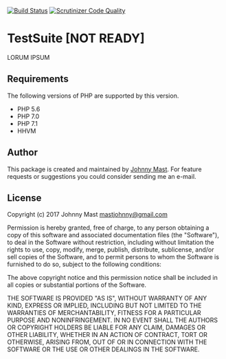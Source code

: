 
[![Build Status](https://travis-ci.org/johnnymast/TestSuite.svg?branch=master)](https://travis-ci.org/johnnymast/TestSuite)
[![Scrutinizer Code Quality](https://scrutinizer-ci.com/g/johnnymast/TestSuite/badges/quality-score.png?b=master)](https://scrutinizer-ci.com/g/johnnymast/TestSuite/?branch=master)

# TestSuite [NOT READY]

LORUM IPSUM

## Requirements

The following versions of PHP are supported by this version.

+ PHP 5.6
+ PHP 7.0
+ PHP 7.1
+ HHVM


## Author

This package is created and maintained by [Johnny Mast](mailto:mastjohnny@gmail.com). For feature requests or suggestions you could consider sending me an e-mail.

## License

Copyright (c) 2017 Johnny Mast <mastjohnny@gmail.com>

Permission is hereby granted, free of charge, to any person obtaining a copy
of this software and associated documentation files (the "Software"), to deal
in the Software without restriction, including without limitation the rights
to use, copy, modify, merge, publish, distribute, sublicense, and/or sell
copies of the Software, and to permit persons to whom the Software is
furnished to do so, subject to the following conditions:

The above copyright notice and this permission notice shall be included in all copies or substantial portions of the Software.

THE SOFTWARE IS PROVIDED "AS IS", WITHOUT WARRANTY OF ANY KIND, EXPRESS OR IMPLIED, INCLUDING BUT NOT LIMITED TO THE WARRANTIES OF MERCHANTABILITY, FITNESS FOR A PARTICULAR PURPOSE AND NONINFRINGEMENT. IN NO EVENT SHALL THE AUTHORS OR COPYRIGHT HOLDERS BE LIABLE FOR ANY CLAIM, DAMAGES OR OTHER LIABILITY, WHETHER IN AN ACTION OF CONTRACT, TORT OR OTHERWISE, ARISING FROM, OUT OF OR IN CONNECTION WITH THE SOFTWARE OR THE USE OR OTHER DEALINGS IN THE SOFTWARE.